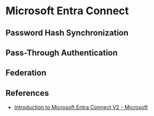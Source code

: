 # Microsoft Entra Connect

## Password Hash Synchronization

## Pass-Through Authentication

## Federation


## References

* [Introduction to Microsoft Entra Connect V2 - Microsoft](https://learn.microsoft.com/en-us/entra/identity/hybrid/connect/whatis-azure-ad-connect-v2)